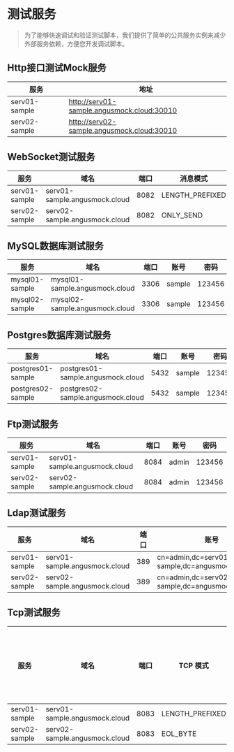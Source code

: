 # 测试服务

> 为了能够快速调试和验证测试脚本，我们提供了简单的公共服务实例来减少外部服务依赖，方便您开发调试脚本。

## Http接口测试Mock服务

| 服务          | 地址                                       |
| ------------- | ------------------------------------------ |
| serv01-sample | http://serv01-sample.angusmock.cloud:30010 |
| serv02-sample | http://serv02-sample.angusmock.cloud:30010 |

## WebSocket测试服务

| 服务          | 域名                          | 端口 | 消息模式        |
| ------------- | ----------------------------- | ---- | --------------- |
| serv01-sample | serv01-sample.angusmock.cloud | 8082 | LENGTH_PREFIXED |
| serv02-sample | serv02-sample.angusmock.cloud | 8082 | ONLY_SEND       |

## MySQL数据库测试服务

| 服务             | 域名                           | 端口 | 账号   | 密码   |
|----------------| ------------------------------ | ---- | ------ | ------ |
| mysql01-sample | mysql01-sample.angusmock.cloud | 3306 | sample | 123456 |
| mysql02-sample | mysql02-sample.angusmock.cloud | 3306 | sample | 123456 |

## Postgres数据库测试服务

| 服务              | 域名                              | 端口 | 账号   | 密码   |
| ----------------- | --------------------------------- | ---- | ------ | ------ |
| postgres01-sample | postgres01-sample.angusmock.cloud | 5432 | sample | 123456 |
| postgres02-sample | postgres02-sample.angusmock.cloud | 5432 | sample | 123456 |

## Ftp测试服务

| 服务          | 域名                          | 端口 | 账号  | 密码   |
| ------------- | ----------------------------- | ---- | ----- | ------ |
| serv01-sample | serv01-sample.angusmock.cloud | 8084 | admin | 123456 |
| serv02-sample | serv02-sample.angusmock.cloud | 8084 | admin | 123456 |

## Ldap测试服务

| 服务          | 域名                          | 端口 | 账号                                              | 密码         |
| ------------- | ----------------------------- | ---- |-------------------------------------------------| ------------ |
| serv01-sample | serv01-sample.angusmock.cloud | 389  | cn=admin,dc=serv01-sample,dc=angusmock,dc=cloud | xcan@demo123 |
| serv02-sample | serv02-sample.angusmock.cloud | 389  | cn=admin,dc=serv02-sample,dc=angusmock,dc=cloud | xcan@demo123 |

## Tcp测试服务

| 服务          | 域名                          | 端口 | TCP 模式        | 长度前缀字节数 |
| ------------- | ----------------------------- | ---- | --------------- |---------|
| serv01-sample | serv01-sample.angusmock.cloud | 8083 | LENGTH_PREFIXED | 2       |
| serv02-sample | serv02-sample.angusmock.cloud | 8083 | EOL_BYTE        | /       |
